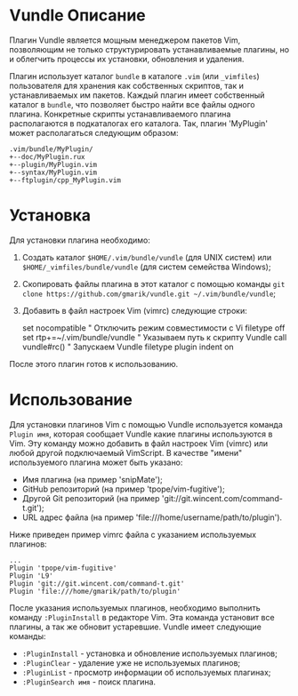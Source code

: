 Vundle
Описание
========

Плагин Vundle является мощным менеджером пакетов Vim, позволяющим не только структурировать устанавливаемые плагины, но и облегчить процессы их установки, обновления и удаления.

Плагин использует каталог `bundle` в каталоге `.vim` (или `_vimfiles`) пользователя для хранения как собственных скриптов, так и устанавливаемых им пакетов. Каждый плагин имеет собственный каталог в `bundle`, что позволяет быстро найти все файлы одного плагина. Конкретные скрипты устанавливаемого плагина располагаются в подкаталогах его каталога. Так, плагин 'MyPlugin' может располагаться следующим образом:

    .vim/bundle/MyPlugin/
    +--doc/MyPlugin.rux
    +--plugin/MyPlugin.vim
    +--syntax/MyPlugin.vim
    +--ftplugin/cpp_MyPlugin.vim

Установка
=========

Для установки плагина необходимо:

1. Создать каталог `$HOME/.vim/bundle/vundle` (для UNIX систем) или `$HOME/_vimfiles/bundle/vundle` (для систем семейства Windows);
2. Скопировать файлы плагина в этот каталог с помощью команды `git clone https://github.com/gmarik/vundle.git ~/.vim/bundle/vundle`;
3. Добавить в файл настроек Vim (vimrc) следующие строки:

    set nocompatible " Отключить режим совместимости с Vi
    filetype off
    set rtp+=~/.vim/bundle/vundle " Указываем путь к скрипту Vundle
    call vundle#rc() " Запускаем Vundle
    filetype plugin indent on

После этого плагин готов к использованию.

Использование
=============

Для установки плагинов Vim с помощью Vundle используется команда `Plugin имя`, которая сообщает Vundle какие плагины используются в Vim. Эту команду можно добавить в файл настроек Vim (vimrc) или любой другой подключаемый VimScript. В качестве "имени" используемого плагина может быть указано:

* Имя плагина (на пример 'snipMate');
* GitHub репозиторий (на пример 'tpope/vim-fugitive');
* Другой Git репозиторий (на пример 'git://git.wincent.com/command-t.git');
* URL адрес файла (на пример 'file:///home/username/path/to/plugin'). 

Ниже приведен пример vimrc файла с указанием используемых плагинов:

    ...
    Plugin 'tpope/vim-fugitive'
    Plugin 'L9'
    Plugin 'git://git.wincent.com/command-t.git'
    Plugin 'file:///home/gmarik/path/to/plugin'

После указания используемых плагинов, необходимо выполнить команду `:PluginInstall` в редакторе Vim. Эта команда установит все плагины, а так же обновит устаревшие. Vundle имеет следующие команды:

* `:PluginInstall` - установка и обновление используемых плагинов;
* `:PluginClear` - удаление уже не используемых плагинов;
* `:PluginList` - просмотр информации об используемых плагинах;
* `:PluginSearch имя` - поиск плагина.
